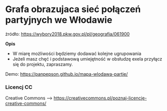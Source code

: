 # Grafa obrazujaca sieć połączeń partyjnych we Włodawie #  

żródło: https://wybory2018.pkw.gov.pl/pl/geografia/061900

**Opis**
+  W miarę możliwości będziemy dodawać kolejne ugrupowania 
+  Jeżeli masz chęć i podstawową umiejętność w obsłudzę exela przyłącz się do projektu, zapraszamy. 

Demo:  https://panpepson.github.io/mapa-wlodawa-partie/

### Licencj CC ###
 Creative Commons -->  https://creativecommons.pl/poznaj-licencje-creative-commons/
